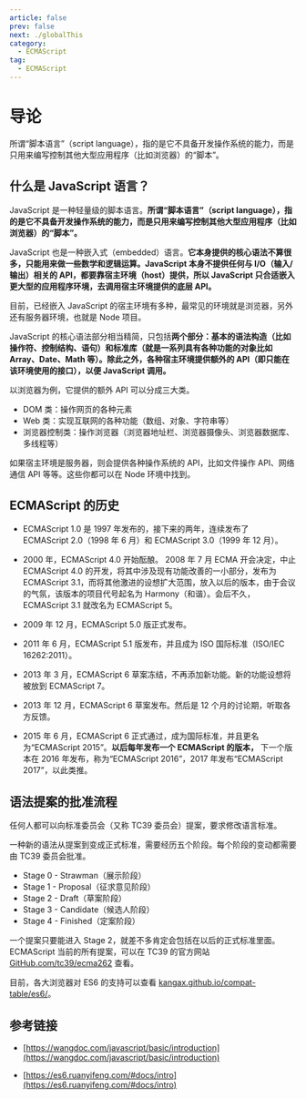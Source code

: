```yaml
---
article: false
prev: false
next: ./globalThis
category:
  - ECMAScript
tag:
  - ECMAScript
---
```


# 导论

所谓“脚本语言”（script language），指的是它不具备开发操作系统的能力，而是只用来编写控制其他大型应用程序（比如浏览器）的“脚本”。

<!-- more -->

## 什么是 JavaScript 语言？

JavaScript 是一种轻量级的脚本语言。**所谓“脚本语言”（script language），指的是它不具备开发操作系统的能力，而是只用来编写控制其他大型应用程序（比如浏览器）的“脚本”。**

JavaScript 也是一种嵌入式（embedded）语言。**它本身提供的核心语法不算很多，只能用来做一些数学和逻辑运算。JavaScript 本身不提供任何与 I/O（输入/输出）相关的 API，都要靠宿主环境（host）提供，所以 JavaScript 只合适嵌入更大型的应用程序环境，去调用宿主环境提供的底层 API。**

目前，已经嵌入 JavaScript 的宿主环境有多种，最常见的环境就是浏览器，另外还有服务器环境，也就是 Node 项目。

JavaScript 的核心语法部分相当精简，只包括**两个部分：基本的语法构造（比如操作符、控制结构、语句）和标准库（就是一系列具有各种功能的对象比如 Array、Date、Math 等）。除此之外，各种宿主环境提供额外的 API（即只能在该环境使用的接口），以便 JavaScript 调用。**

以浏览器为例，它提供的额外 API 可以分成三大类。

- DOM 类：操作网页的各种元素
- Web 类：实现互联网的各种功能（数组、对象、字符串等）
- 浏览器控制类：操作浏览器（浏览器地址栏、浏览器摄像头、浏览器数据库、多线程等）

如果宿主环境是服务器，则会提供各种操作系统的 API，比如文件操作 API、网络通信 API 等等。这些你都可以在 Node 环境中找到。

## ECMAScript 的历史

- ECMAScript 1.0 是 1997 年发布的，接下来的两年，连续发布了 ECMAScript 2.0（1998 年 6 月）和 ECMAScript 3.0（1999 年 12 月）。

* 2000 年，ECMAScript 4.0 开始酝酿。 2008 年 7 月 ECMA 开会决定，中止 ECMAScript 4.0 的开发，将其中涉及现有功能改善的一小部分，发布为 ECMAScript 3.1，而将其他激进的设想扩大范围，放入以后的版本，由于会议的气氛，该版本的项目代号起名为 Harmony（和谐）。会后不久，ECMAScript 3.1 就改名为 ECMAScript 5。

* 2009 年 12 月，ECMAScript 5.0 版正式发布。

* 2011 年 6 月，ECMAScript 5.1 版发布，并且成为 ISO 国际标准（ISO/IEC 16262:2011）。

* 2013 年 3 月，ECMAScript 6 草案冻结，不再添加新功能。新的功能设想将被放到 ECMAScript 7。

* 2013 年 12 月，ECMAScript 6 草案发布。然后是 12 个月的讨论期，听取各方反馈。

* 2015 年 6 月，ECMAScript 6 正式通过，成为国际标准，并且更名为“ECMAScript 2015”。**以后每年发布一个 ECMAScript 的版本，** 下一个版本在 2016 年发布，称为“ECMAScript 2016”，2017 年发布“ECMAScript 2017”，以此类推。

## 语法提案的批准流程

任何人都可以向标准委员会（又称 TC39 委员会）提案，要求修改语言标准。

一种新的语法从提案到变成正式标准，需要经历五个阶段。每个阶段的变动都需要由 TC39 委员会批准。

- Stage 0 - Strawman（展示阶段）
- Stage 1 - Proposal（征求意见阶段）
- Stage 2 - Draft（草案阶段）
- Stage 3 - Candidate（候选人阶段）
- Stage 4 - Finished（定案阶段）

一个提案只要能进入 Stage 2，就差不多肯定会包括在以后的正式标准里面。ECMAScript 当前的所有提案，可以在 TC39 的官方网站 [GitHub.com/tc39/ecma262](https://github.com/tc39/ecma262) 查看。

目前，各大浏览器对 ES6 的支持可以查看 [kangax.github.io/compat-table/es6/](https://kangax.github.io/compat-table/es6/)。

## 参考链接

- [https://wangdoc.com/javascript/basic/introduction](https://wangdoc.com/javascript/basic/introduction)

- [https://es6.ruanyifeng.com/#docs/intro](https://es6.ruanyifeng.com/#docs/intro)
